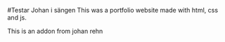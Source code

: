 #Testar Johan i sängen
This was a portfolio website made with html, css and js.

 This is an addon from johan rehn
